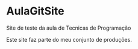 # AulaGitSite
Site de teste da aula de Tecnicas de Programação

Este site faz parte do meu conjunto de produções.